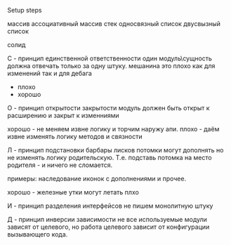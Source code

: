 Setup steps


массив
ассоциативный массив
стек
односвязный список
двусвызный список


солид

С - принцип единственной ответственности
один модуль\сущность должна отвечать только за одну штуку. мешанина это плохо как для изменений так и для дебага
- плохо
- хорошо

О - принцип открытости закрытости
модуль должен быть открыт к расширению и закрыт к изменниями

хорошо - не меняем извне логику и торчим наружу апи. 
плохо - даём извне изменять логику методов и связности

Л - принцип подстановки барбары лисков
потомки могут дополнять но не изменять логику родительскую. Т.е. подставь потомка на место родителя - и ничего не сломается. 

примеры: наследование иконок с дополнениями и прочее. 

хорошо - железные утки могут летать
плхо

И - принцип разделения интерфейсов
не пишем монолитную штуку

Д - принцип инверсии зависимости
не все используемые модули зависят от целевого, но работа целевого зависит от конфигурации вызывающего кода. 